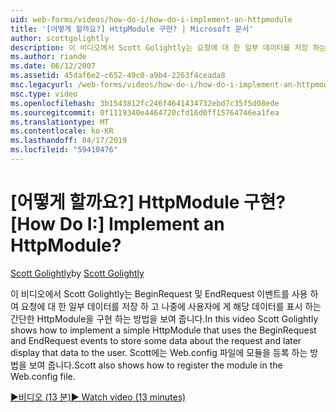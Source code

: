 ```yaml
---
uid: web-forms/videos/how-do-i/how-do-i-implement-an-httpmodule
title: '[어떻게 할까요?] HttpModule 구현? | Microsoft 문서'
author: scottgolightly
description: 이 비디오에서 Scott Golightly는 요청에 대 한 일부 데이터를 저장 하는 BeginRequest 및 EndRequest 이벤트를 사용 하는 간단한 HttpModule을 구현 하는 방법을 보여 줍니다...
ms.author: riande
ms.date: 06/12/2007
ms.assetid: 45daf6e2-c652-49c0-a9b4-2263f4ceada8
msc.legacyurl: /web-forms/videos/how-do-i/how-do-i-implement-an-httpmodule
msc.type: video
ms.openlocfilehash: 3b1543812fc246f4641434732ebd7c35f5d08ede
ms.sourcegitcommit: 0f1119340e4464720cfd16d0ff15764746ea1fea
ms.translationtype: MT
ms.contentlocale: ko-KR
ms.lasthandoff: 04/17/2019
ms.locfileid: "59410476"
---
```

# <a name="how-do-i-implement-an-httpmodule"></a><span data-ttu-id="5031f-104">[어떻게 할까요?] HttpModule 구현?</span><span class="sxs-lookup"><span data-stu-id="5031f-104">[How Do I:] Implement an HttpModule?</span></span>

<span data-ttu-id="5031f-105">[Scott Golightly](https://github.com/scottgolightly)</span><span class="sxs-lookup"><span data-stu-id="5031f-105">by [Scott Golightly](https://github.com/scottgolightly)</span></span>

<span data-ttu-id="5031f-106">이 비디오에서 Scott Golightly는 BeginRequest 및 EndRequest 이벤트를 사용 하 여 요청에 대 한 일부 데이터를 저장 하 고 나중에 사용자에 게 해당 데이터를 표시 하는 간단한 HttpModule을 구현 하는 방법을 보여 줍니다.</span><span class="sxs-lookup"><span data-stu-id="5031f-106">In this video Scott Golightly shows how to implement a simple HttpModule that uses the BeginRequest and EndRequest events to store some data about the request and later display that data to the user.</span></span> <span data-ttu-id="5031f-107">Scott에는 Web.config 파일에 모듈을 등록 하는 방법을 보여 줍니다.</span><span class="sxs-lookup"><span data-stu-id="5031f-107">Scott also shows how to register the module in the Web.config file.</span></span>

[<span data-ttu-id="5031f-108">&#9654;비디오 (13 분)</span><span class="sxs-lookup"><span data-stu-id="5031f-108">&#9654; Watch video (13 minutes)</span></span>](https://channel9.msdn.com/Blogs/ASP-NET-Site-Videos/how-do-i-implement-an-httpmodule)
